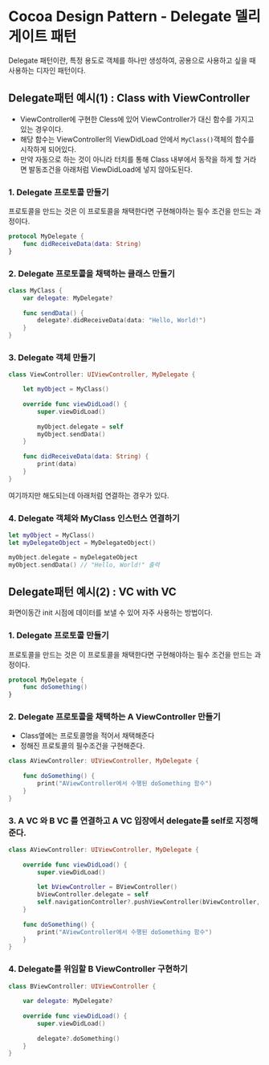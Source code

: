 # Cocoa Design Pattern - Delegate 델리게이트 패턴

Delegate 패턴이란, 
특정 용도로 객체를 하나만 생성하여, 공용으로 사용하고 싶을 때 사용하는 디자인 패턴이다.

## Delegate패턴 예시(1) : Class with ViewController 
- ViewController에 구현한 Cless에 있어 ViewController가 대신 함수를 가지고 있는 경우이다.   
- 해당 함수는 ViewController의 ViewDidLoad 안에서 `MyClass()`객체의 함수를 시작하게 되어있다.
- 만약 자동으로 하는 것이 아니라 터치를 통해 Class 내부에서 동작을 하게 할 거라면 발동조건을 아래처럼 ViewDidLoad에 넣지 않아도된다. 

### 1. Delegate 프로토콜 만들기
프로토콜을 만드는 것은 이 프로토콜을 채택한다면 구현해야하는 필수 조건을 만드는 과정이다.
```swift
protocol MyDelegate {
    func didReceiveData(data: String)
}
```
### 2. Delegate 프로토콜을 채택하는 클래스 만들기

```swift
class MyClass {
    var delegate: MyDelegate?
    
    func sendData() {
        delegate?.didReceiveData(data: "Hello, World!")
    }
}

```
### 3. Delegate 객체 만들기
```swift
class ViewController: UIViewController, MyDelegate {

    let myObject = MyClass()
    
    override func viewDidLoad() {
        super.viewDidLoad()
        
        myObject.delegate = self
        myObject.sendData()
    }
    
    func didReceiveData(data: String) {
        print(data)
    }
}


```

여기까지만 해도되는데 아래처럼 연결하는 경우가 있다.

### 4. Delegate 객체와 MyClass 인스턴스 연결하기

```swift
let myObject = MyClass()
let myDelegateObject = MyDelegateObject()

myObject.delegate = myDelegateObject
myObject.sendData() // "Hello, World!" 출력
```


## Delegate패턴 예시(2) : VC with VC 
화면이동간 init 시점에 데이터를 보낼 수 있어 자주 사용하는 방법이다. 

### 1. Delegate 프로토콜 만들기
프로토콜을 만드는 것은 이 프로토콜을 채택한다면 구현해야하는 필수 조건을 만드는 과정이다.
```swift
protocol MyDelegate {
    func doSomething()
}
```
### 2. Delegate 프로토콜을 채택하는 A ViewController 만들기
- Class옆에는 프로토콜명을 적어서 채택해준다
- 정해진 프로토콜의 필수조건을 구현해준다. 
```swift
class AViewController: UIViewController, MyDelegate {
    
    func doSomething() {
        print("AViewController에서 수행된 doSomething 함수")
    }
}

```
### 3. A VC 와 B VC 를 연결하고 A VC 입장에서 delegate를 self로 지정해준다.  
```swift
class AViewController: UIViewController, MyDelegate {
    
    override func viewDidLoad() {
        super.viewDidLoad()
        
        let bViewController = BViewController()
        bViewController.delegate = self
        self.navigationController?.pushViewController(bViewController, animated: true)
    }
    
    func doSomething() {
        print("AViewController에서 수행된 doSomething 함수")
    }
}

```

### 4. Delegate를 위임할 B ViewController 구현하기

```swift
class BViewController: UIViewController {
    
    var delegate: MyDelegate?
    
    override func viewDidLoad() {
        super.viewDidLoad()
        
        delegate?.doSomething()
    }
}

```
